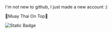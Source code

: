 I'm not new to github, I just made a new account :)

🥊Muay Thai On Top👊

![Static Badge](https://img.shields.io/badge/Christ--Sawyer--is--the--goat--programmer-blue)
